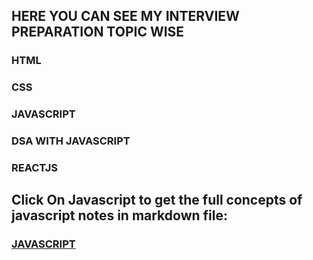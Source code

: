 ## HERE YOU CAN SEE MY INTERVIEW PREPARATION TOPIC WISE
  ### HTML
  ### CSS
  ### JAVASCRIPT
  ### DSA WITH JAVASCRIPT
  ### REACTJS
  
  ## Click On Javascript to get the full concepts of javascript notes in markdown file:

  ### [JAVASCRIPT](./Javascript_Restart/notes.md)